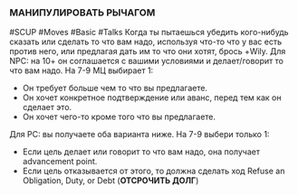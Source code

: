 ### МАНИПУЛИРОВАТЬ РЫЧАГОМ

#SCUP #Moves #Basic #Talks 
Когда ты пытаешься убедить кого-нибудь сказать или сделать то что вам надо, используя что-то что у вас есть против него, или предлагая дать им то что они хотят, брось +Wily. Для NPC: на 10+ он соглашается с вашими условиями и делает/говорит то что вам надо. На 7-9 МЦ выбирает 1:

- Он требует больше чем то что вы предлагаете.
- Он хочет конкретное подтверждение или аванс, перед тем как он сделает это.
- Он хочет чего-то кроме того что вы предлагаете.

Для PC: вы получаете оба варианта ниже. На 7-9 выбери только 1:

- Если цель делает или говорит то что вам надо, она получает advancement point.
- Если цель отказывается от этого, то должна сделать ход Refuse an Obligation, Duty, or Debt (**ОТСРОЧИТЬ ДОЛГ**)